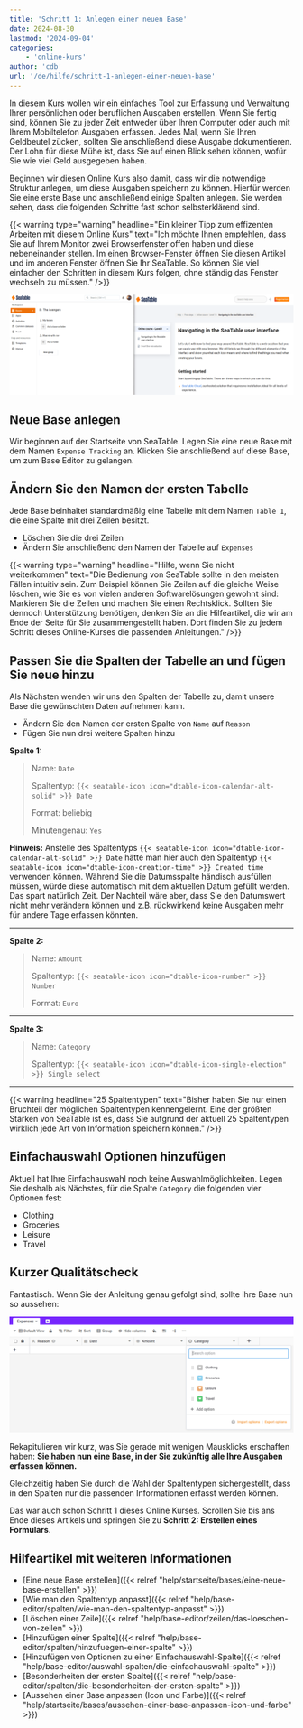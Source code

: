 ```yaml
---
title: 'Schritt 1: Anlegen einer neuen Base'
date: 2024-08-30
lastmod: '2024-09-04'
categories:
    - 'online-kurs'
author: 'cdb'
url: '/de/hilfe/schritt-1-anlegen-einer-neuen-base'
---
```


In diesem Kurs wollen wir ein einfaches Tool zur Erfassung und Verwaltung Ihrer persönlichen oder beruflichen Ausgaben erstellen. Wenn Sie fertig sind, können Sie zu jeder Zeit entweder über Ihren Computer oder auch mit Ihrem Mobiltelefon Ausgaben erfassen. Jedes Mal, wenn Sie Ihren Geldbeutel zücken, sollten Sie anschließend diese Ausgabe dokumentieren. Der Lohn für diese Mühe ist, dass Sie auf einen Blick sehen können, wofür Sie wie viel Geld ausgegeben haben.

Beginnen wir diesen Online Kurs also damit, dass wir die notwendige Struktur anlegen, um diese Ausgaben speichern zu können. Hierfür werden Sie eine erste Base und anschließend einige Spalten anlegen. Sie werden sehen, dass die folgenden Schritte fast schon selbsterklärend sind.

{{< warning  type="warning" headline="Ein kleiner Tipp zum effizenten Arbeiten mit diesem Online Kurs"  text="Ich möchte Ihnen empfehlen, dass Sie auf Ihrem Monitor zwei Browserfenster offen haben und diese nebeneinander stellen. Im einen Browser-Fenster öffnen Sie diesen Artikel und im anderen Fenster öffnen Sie Ihr SeaTable. So können Sie viel einfacher den Schritten in diesem Kurs folgen, ohne ständig das Fenster wechseln zu müssen." />}}

![](images/level1-browser-window-setup.png)

## Neue Base anlegen

Wir beginnen auf der Startseite von SeaTable. Legen Sie eine neue Base mit dem Namen `Expense Tracking` an. Klicken Sie anschließend auf diese Base, um zum Base Editor zu gelangen.

## Ändern Sie den Namen der ersten Tabelle

Jede Base beinhaltet standardmäßig eine Tabelle mit dem Namen `Table 1`, die eine Spalte mit drei Zeilen besitzt.

- Löschen Sie die drei Zeilen
- Ändern Sie anschließend den Namen der Tabelle auf `Expenses`

{{< warning  type="warning" headline="Hilfe, wenn Sie nicht weiterkommen"  text="Die Bedienung von SeaTable sollte in den meisten Fällen intuitiv sein. Zum Beispiel können Sie Zeilen auf die gleiche Weise löschen, wie Sie es von vielen anderen Softwarelösungen gewohnt sind: Markieren Sie die Zeilen und machen Sie einen Rechtsklick. Sollten Sie dennoch Unterstützung benötigen, denken Sie an die Hilfeartikel, die wir am Ende der Seite für Sie zusammengestellt haben. Dort finden Sie zu jedem Schritt dieses Online-Kurses die passenden Anleitungen." />}}

## Passen Sie die Spalten der Tabelle an und fügen Sie neue hinzu

Als Nächsten wenden wir uns den Spalten der Tabelle zu, damit unsere Base die gewünschten Daten aufnehmen kann.

- Ändern Sie den Namen der ersten Spalte von `Name` auf `Reason`
- Fügen Sie nun drei weitere Spalten hinzu

**Spalte 1:**

> Name: `Date`
>
> Spaltentyp: `{{< seatable-icon icon="dtable-icon-calendar-alt-solid" >}} Date`
>
> Format: beliebig
>
> Minutengenau: `Yes`

**Hinweis:** Anstelle des Spaltentyps `{{< seatable-icon icon="dtable-icon-calendar-alt-solid" >}} Date` hätte man hier auch den Spaltentyp `{{< seatable-icon icon="dtable-icon-creation-time" >}} Created time` verwenden können. Während Sie die Datumsspalte händisch ausfüllen müssen, würde diese automatisch mit dem aktuellen Datum gefüllt werden. Das spart natürlich Zeit. Der Nachteil wäre aber, dass Sie den Datumswert nicht mehr verändern können und z.B. rückwirkend keine Ausgaben mehr für andere Tage erfassen könnten.

---

**Spalte 2:**

> Name: `Amount`
>
> Spaltentyp: `{{< seatable-icon icon="dtable-icon-number" >}} Number`
>
> Format: `Euro`

---

**Spalte 3:**

> Name: `Category`
>
> Spaltentyp: `{{< seatable-icon icon="dtable-icon-single-election" >}} Single select`

---

{{< warning  headline="25 Spaltentypen"  text="Bisher haben Sie nur einen Bruchteil der möglichen Spaltentypen kennengelernt. Eine der größten Stärken von SeaTable ist es, dass Sie aufgrund der aktuell 25 Spaltentypen wirklich jede Art von Information speichern können." />}}

## Einfachauswahl Optionen hinzufügen

Aktuell hat Ihre Einfachauswahl noch keine Auswahlmöglichkeiten. Legen Sie deshalb als Nächstes, für die Spalte `Category` die folgenden vier Optionen fest:

- Clothing
- Groceries
- Leisure
- Travel

## Kurzer Qualitätscheck

Fantastisch. Wenn Sie der Anleitung genau gefolgt sind, sollte ihre Base nun so aussehen:

![](images/level1-expenses-table.png)

Rekapitulieren wir kurz, was Sie gerade mit wenigen Mausklicks erschaffen haben: **Sie haben nun eine Base, in der Sie zukünftig alle Ihre Ausgaben erfassen können.**

Gleichzeitig haben Sie durch die Wahl der Spaltentypen sichergestellt, dass in den Spalten nur die passenden Informationen erfasst werden können.

Das war auch schon Schritt 1 dieses Online Kurses. Scrollen Sie bis ans Ende dieses Artikels und springen Sie zu **Schritt 2: Erstellen eines Formulars**.

## Hilfeartikel mit weiteren Informationen

- [Eine neue Base erstellen]({{< relref "help/startseite/bases/eine-neue-base-erstellen" >}})
- [Wie man den Spaltentyp anpasst]({{< relref "help/base-editor/spalten/wie-man-den-spaltentyp-anpasst" >}})
- [Löschen einer Zeile]({{< relref "help/base-editor/zeilen/das-loeschen-von-zeilen" >}})
- [Hinzufügen einer Spalte]({{< relref "help/base-editor/spalten/hinzufuegen-einer-spalte" >}})
- [Hinzufügen von Optionen zu einer Einfachauswahl-Spalte]({{< relref "help/base-editor/auswahl-spalten/die-einfachauswahl-spalte" >}})
- [Besonderheiten der ersten Spalte]({{< relref "help/base-editor/spalten/die-besonderheiten-der-ersten-spalte" >}})
- [Aussehen einer Base anpassen (Icon und Farbe)]({{< relref "help/startseite/bases/aussehen-einer-base-anpassen-icon-und-farbe" >}})
